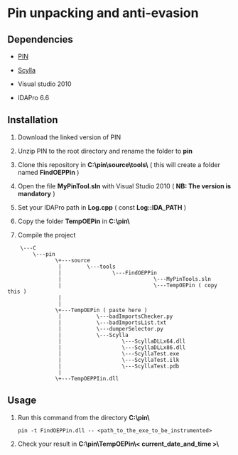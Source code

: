 # Pin unpacking and anti-evasion

## Dependencies

* [PIN](http://software.intel.com/sites/landingpage/pintool/downloads/pin-2.14-71313-msvc10-windows.zip)

* [Scylla](https://github.com/NtQuery/Scylla) 

* Visual studio 2010

* IDAPro 6.6


## Installation

1. Download the linked version of PIN

2. Unzip PIN to the root directory and rename the folder to **pin**

3. Clone this repository in **C:\pin\source\tools\\** ( this will create a folder named **FindOEPPin** )

4. Open the file **MyPinTool.sln** with Visual Studio 2010 ( **NB: The version is mandatory** )

5. Set your IDAPro path in **Log.cpp** ( const **Log::IDA_PATH** )

6. Copy the folder **TempOEPin** in **C:\pin\\**

7. Compile the project 

```
	\---C
	    \---pin
			   \+---source
			   	| 	     \---tools
			   	| 	    		 \---FindOEPPin 
			   	| 	    					  \---MyPinTools.sln
			   	| 	    					  \---TempOEPin ( copy this )  
			   	|
			   	|
			   \+---TempOEPin ( paste here )
			   	|			\---badImportsChecker.py
			   	|			\---badImportsList.txt
			   	|			\---dumperSelector.py
			   	|			\---Scylla
			   	|					\---ScyllaDLLx64.dll
			   	|					\---ScyllaDLLx86.dll
			   	|					\---ScyllaTest.exe
			   	|					\---ScyllaTest.ilk
			   	|					\---ScyllaTest.pdb
			   	|
			   \+---TempOEPPIin.dll
```

## Usage

1. Run this command from the directory **C:\pin\\**

	```
	pin -t FindOEPPin.dll -- <path_to_the_exe_to_be_instrumented>
	```

2. Check your result in **C:\pin\TempOEPin\\< current_date_and_time >\\**

